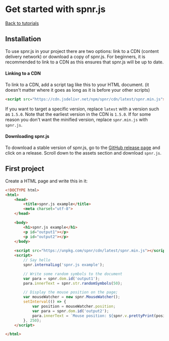 # Get started with spnr.js

[Back to tutorials](index.md)

## Installation
To use spnr.js in your project there are two options: link to a CDN (content delivery network) or download a copy of spnr.js. For beginners, it is recommended to link to a CDN as this ensures that spnr.js will be up to date.

#### Linking to a CDN

To link to a CDN, add a script tag like this to your HTML document. (it doesn't matter where it goes as long as it is before your other scripts)

```html
<script src="https://cdn.jsdelivr.net/npm/spnr/cdn/latest/spnr.min.js"></script>
```

If you want to target a specific version, replace `latest` with a version such as `1.5.0`. Note that the earliest version in the CDN is `1.5.0`. If for some reason you don't want the minified version, replace `spnr.min.js` with `spnr.js`.

#### Downloading spnr.js

To download a stable version of spnr.js, go to the [GitHub release page](https://github.com/That-Cool-Coder/spnr.js/releases/) and click on a release. Scroll down to the assets section and download `spnr.js`.

## First project

Create a HTML page and write this in it:

```html
<!DOCTYPE html>
<html>
    <head>
        <title>spnr.js example</title>
        <meta charset="utf-8">
    </head>

    <body>
        <h1>spnr.js example</h1>
        <p id="output1"></p>
        <p id="output2"></p>
    </body>
    
    <script src="https://unpkg.com/spnr/cdn/latest/spnr.min.js"></script>
    <script>
        // Say hello
        spnr.internalLog('spnr.js example');

        // Write some random symbols to the document
        var para = spnr.dom.id('output1');
        para.innerText = spnr.str.randomSymbols(50);

        // Display the mouse position on the page;
        var mouseWatcher = new spnr.MouseWatcher();
        setInterval(() => {
            var position = mouseWatcher.position;
            var para = spnr.dom.id('output2');
            para.innerText = `Mouse position: ${spnr.v.prettyPrint(position)}`;
        }, 250);
    </script>

</html>
```
